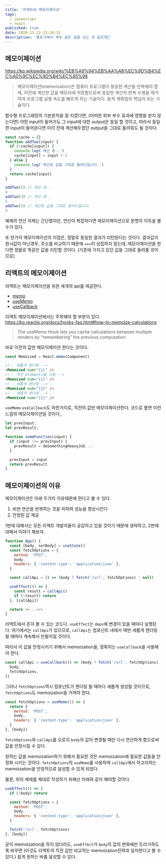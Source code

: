 ```yaml
---
title: '리액트와 메모이제이션'
tags:
  - javascript
  - react
published: true
date: 2020-11-12 23:34:31
description: '블로그에서 계속 같은 글을 쓰는 것 같은데🤪'
---
```


## 메모이제이션

https://ko.wikipedia.org/wiki/%EB%A9%94%EB%AA%A8%EC%9D%B4%EC%A0%9C%EC%9D%B4%EC%85%98

> 메모이제이션(memoization)은 컴퓨터 프로그램이 동일한 계산을 반복해야 할 때, 이전에 계산한 값을 메모리에 저장함으로써 동일한 계산의 반복 수행을 제거하여 프로그램 실행 속도를 빠르게 하는 기술이다. 동적 계획법의 핵심이 되는 기술이다.

함수형 프로그래밍의 기본원칙을 잘 지켰다면, (어떠한 외부 부수 효과에 영향을 받지 않는다면) 어떤 input이 들어가도 그 input에 대한 output은 동일 할 것이고, 따라서 동일한 input이 들어온다면 미리 전에 계산해두었던 output을 그대로 돌려줘도 될 것이다.

```javascript
const cache = {}
function addTwo(input) {
  if (!cache[input]) {
    console.log('계산 중..')
    cache[input] = input + 2
  } else {
    console.log('계산된 값을 그대로 돌려드립니다.')
  }
  return cache[input]
}
```

```javascript
addTwo(2) // 계산 중..
4
addTwo(3) // 계산 중..
5
addTwo(2) // 계산된 값을 그대로 돌려드립니다.
4
```

예제의 연산 자체는 간단했지만, 연산이 복잡하다면 메모이제이션으로 분명히 이득을 볼 수가 있다.

또 한가지 메모이제이션의 이점은, 정말로 동일한 결과가 리턴된다는 것이다. 결과값이 원시값이 아닌경우, 주소를 비교하기 때문에 `===`이 성립하지 않는데, 메모이제이션을 한다면 정말로 똑같은 값을 리턴할 것이다. (기존에 가지고 있던 값을 그대로 돌려줄 것이므로)

## 리액트의 메모이제이션

리액트는 메모이제이션을 위한 세개의 api를 제공한다.

- [memo](https://ko.reactjs.org/docs/react-api.html#reactmemo)
- [useMemo](https://ko.reactjs.org/docs/hooks-reference.html#usememo)
- [useCallback](https://ko.reactjs.org/docs/hooks-reference.html#usecallback)

리액트 메모이제이션에서는 주목해야 할 부분이 있다. https://ko.reactjs.org/docs/hooks-faq.html#how-to-memoize-calculations

> The useMemo Hook lets you cache calculations between multiple renders by “remembering” the previous computation:

바로 이전의 값만 메모이제이션 한다는 것이다.

```javascript
const Memoized = React.memo(Component)
```

```html
<!-- 새롭게 렌더링 -->
<Memoized num="{1}" />
<!-- 직전 elements를 사용 -->
<Memoized num="{1}" />
<!-- 새롭게 렌더링 -->
<Memoized num="{2}" />
<!-- 새롭게 렌더링 -->
<Memoized num="{1}" />
```

`useMemo` `useCallback`도 마찬가지로, 직전의 값만 메모이제이션한다. 코드로 풀면 이런 느낌의 메모이제이션일 것이다.,

```javascript
let prevInput;
let prevResult;

function someFunction(input) {
  if (input !== prevInput) {
    prevResult = doSomethingHeavyJob....
  }

  prevInput = input
  return prevResult
}
```

## 메모이제이션의 이유

메모이제이션은 아래 두가지 이유때문에 한다고 볼 수 있다.

1. 비싼 연산을 반복하는 것을 피하여 성능을 향상시킨다
2. 안정된 값 제공

1번에 대해서는 모든 리액트 개발자들이 공감하고 있을 것이기 때문에 생략하고, 2번에 대해서 이야기 해보자.

```javascript
function App() {
  const [body, setBody] = useState()
  const fetchOptions = {
    method: 'POST',
    body,
    headers: { 'content-type': 'application/json' },
  }

  const callApi = () => (body ? fetch('/url', fetchOptions) : null)

  useEffect(() => {
    const result = callApi()
    if (!result) return
  }, [callApi])

  return <>...</>
}
```

리액트에서 흔히 볼 수 있는 코드다. `useEffect`는 `deps`에 변경이 있을 때마다 실행된다. 여기에서는 `callApi`가 있으므로, `callApi`는 컴포넌트 내에서 매번 새롭게 렌더링 될 때마다 계속해서 만들어질 것이다.

따라서 이 값을 안정시키기 위해서 memoization을, 정확히는 `useCallback`을 사용해야 한다.

```javascript
const callApi = useCallback(() => (body ? fetch('/url', fetchOptions) : null), [
  body,
  fetchOptions,
])
```

그러나 `fetchOptions`역시 컴포넌트가 렌더링 될 때마다 새롭게 생성될 것이므로, `fetchOptions`도 memoization을 거쳐야 한다.

```javascript
const fetchOptions = useMemo(() => {
  return {
    method: 'POST',
    body,
    headers: { 'content-type': 'application/json' },
  }
}, [body])
```

`fetchOptions`와 `callApi`를 오로지 `body`의 값이 변경될 때만 다시 연산하게 함으로써 값을 안정시킬 수 있다.

원하는 값을 memoization하기 위해서 중요한 것은 memoization에 필요한 값들을 안정화 시키는 것이다. `fetchOptions`의 `useMemo`를 사용하여 `callApi`에서 하고자하는 memoization을 안정적으로 달성할 수 있게 되었다.

물론, 위의 예제를 제대로 작성하기 위해선 아래와 같이 해야할 것이다.

```javascript
useEffect(() => {
  if (!body) return

  const fetchOptions = {
    method: 'POST',
    body,
    headers: { 'content-type': 'application/json' },
  }

  fetch('/url', fetchOptions)
}, [body])
```

굳이 memoization을 하지 않더라도, `useEffect`가 `body`의 값의 변화에만 트리거하도록 바꾸면 (이것도 리액트의 직전 값만 비교하는 memoization전략과 일치한다고 볼 수 있다.) 쉽게 원하는 바를 달성할 수 있다.
